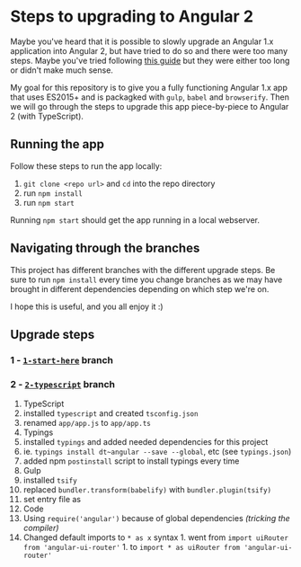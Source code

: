 # Steps to upgrading to Angular 2

Maybe you've heard that it is possible to slowly upgrade an Angular 1.x application into Angular 2, but have tried to do so and there were too many steps. Maybe you've tried following [this guide](https://angular.io/docs/ts/latest/guide/upgrade.html) but they were either too long or didn't make much sense.

My goal for this repository is to give you a fully functioning Angular 1.x app that uses ES2015+ and is packagked with `gulp`, `babel` and `browserify`. Then we will go through the steps to upgrade this app piece-by-piece to Angular 2 (with TypeScript).

## Running the app

Follow these steps to run the app locally:

1. `git clone <repo url>` and `cd` into the repo directory
2. run `npm install`
3. run `npm start`

Running `npm start` should get the app running in a local webserver.

## Navigating through the branches

This project has different branches with the different upgrade steps. Be sure to run `npm install` every time you change branches as we may have brought in different dependencies depending on which step we're on.

I hope this is useful, and you all enjoy it :)

## Upgrade steps

### 1 - [`1-start-here`](https://github.com/sergiocruz/upgrade-ng1-to-ng2/tree/1-start-here) branch

### 2 - [`2-typescript`](https://github.com/sergiocruz/upgrade-ng1-to-ng2/tree/2-typescript) branch

1. TypeScript
  1. installed `typescript` and created `tsconfig.json`
  1. renamed `app/app.js` to `app/app.ts`
1. Typings
  1. installed `typings` and added needed dependencies for this project
  1. ie. `typings install dt~angular --save --global`, etc (see `typings.json`)
  1. added npm `postinstall` script to install typings every time
1. Gulp
  1. installed `tsify`
  1. replaced `bundler.transform(babelify)` with `bundler.plugin(tsify)`
  1. set entry file as
1. Code
  1. Using `require('angular')` because of global dependencies _(tricking the compiler)_
  1. Changed default imports to `* as x` syntax
    1. went from `import uiRouter from 'angular-ui-router'`
    1. to `import * as uiRouter from 'angular-ui-router'`
